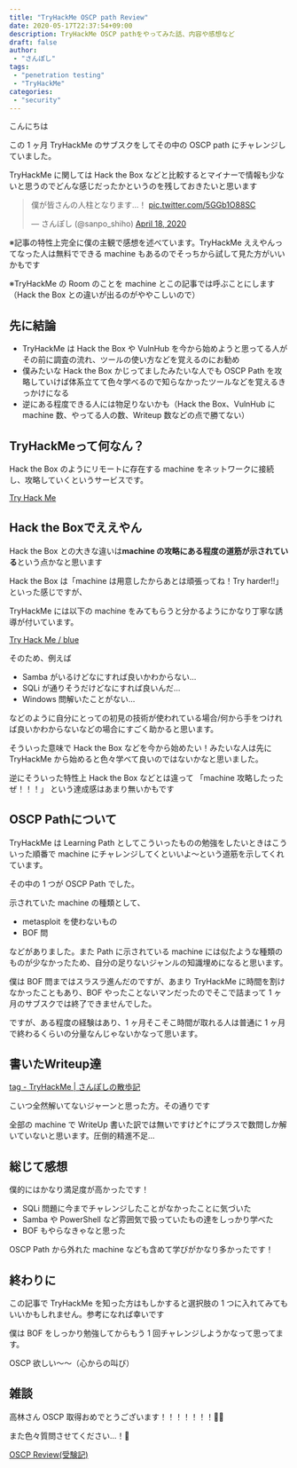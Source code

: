 ```yaml
---
title: "TryHackMe OSCP path Review"
date: 2020-05-17T22:37:54+09:00
description: TryHackMe OSCP pathをやってみた話、内容や感想など
draft: false
author:
 - "さんぽし"
tags:
 - "penetration testing"
 - "TryHackMe"
categories:
 - "security"
---
```


こんにちは

この 1 ヶ月 TryHackMe のサブスクをしてその中の OSCP path にチャレンジしていました。

TryHackMe に関しては Hack the Box などと比較するとマイナーで情報も少ないと思うのでどんな感じだったかというのを残しておきたいと思います

<blockquote class="twitter-tweet"><p lang="ja" dir="ltr">僕が皆さんの人柱となります…！ <a href="https://t.co/5GGb1O88SC">pic.twitter.com/5GGb1O88SC</a></p>&mdash; さんぽし (@sanpo_shiho) <a href="https://twitter.com/sanpo_shiho/status/1251388139043577863?ref_src=twsrc%5Etfw">April 18, 2020</a></blockquote> <script async src="https://platform.twitter.com/widgets.js" charset="utf-8"></script>

※記事の特性上完全に僕の主観で感想を述べています。TryHackMe ええやんってなった人は無料でできる machine もあるのでそっちから試して見た方がいいかもです

※TryHackMe の Room のことを machine とこの記事では呼ぶことにします（Hack the Box との違いが出るのがややこしいので）

## 先に結論

- TryHackMe は Hack the Box や VulnHub を今から始めようと思ってる人がその前に調査の流れ、ツールの使い方などを覚えるのにお勧め
- 僕みたいな Hack the Box かじってましたみたいな人でも OSCP Path を攻略していけば体系立てて色々学べるので知らなかったツールなどを覚えるきっかけになる
- 逆にある程度できる人には物足りないかも（Hack the Box、VulnHub に machine 数、やってる人の数、Writeup 数などの点で勝てない）

## TryHackMeって何なん？
Hack the Box のようにリモートに存在する machine をネットワークに接続し、攻略していくというサービスです。

[Try Hack Me](https://tryhackme.com)


## Hack the Boxでええやん
Hack the Box との大きな違いは**machine の攻略にある程度の道筋が示されている**という点かなと思います

Hack the Box は「machine は用意したからあとは頑張ってね！Try harder!!」といった感じですが、

TryHackMe には以下の machine をみてもらうと分かるようにかなり丁寧な誘導が付いています。

[Try Hack Me / blue](https://tryhackme.com/room/blue)

そのため、例えば

- Samba がいるけどなにすれば良いかわからない…
- SQLi が通りそうだけどなにすれば良いんだ…
- Windows 問解いたことがない…

などのように自分にとっての初見の技術が使われている場合/何から手をつければ良いかわからないなどの場合にすごく助かると思います。

そういった意味で Hack the Box などを今から始めたい！みたいな人は先に TryHackMe から始めると色々学べて良いのではないかなと思いました。

逆にそういった特性上 Hack the Box などとは違って
「machine 攻略したったぜ！！！」
という達成感はあまり無いかもです

## OSCP Pathについて
TryHackMe は Learning Path としてこういったものの勉強をしたいときはこういった順番で machine にチャレンジしてくといいよ〜という道筋を示してくれています。

その中の 1 つが OSCP Path でした。

示されていた machine の種類として、

- metasploit を使わないもの
- BOF 問

などがありました。また Path に示されている machine には似たような種類のものが少なかったため、自分の足りないジャンルの知識埋めになると思います。

僕は BOF 問まではスラスラ進んだのですが、あまり TryHackMe に時間を割けなかったこともあり、BOF やったことないマンだったのでそこで詰まって 1 ヶ月のサブスクでは終了できませんでした。

ですが、ある程度の経験はあり、1 ヶ月そこそこ時間が取れる人は普通に 1 ヶ月で終わるくらいの分量なんじゃないかなって思います。

## 書いたWriteup達

[tag - TryHackMe | さんぽしの散歩記](/tags/tryhackme/)

こいつ全然解いてないジャーンと思った方。その通りです

全部の machine で WriteUp 書いた訳では無いですけど↑にプラスで数問しか解いていないと思います。圧倒的精進不足…

## 総じて感想
僕的にはかなり満足度が高かったです！

- SQLi 問題に今までチャレンジしたことがなかったことに気づいた
- Samba や PowerShell など雰囲気で扱っていたもの達をしっかり学べた
- BOF もやらなきゃなと思った

OSCP Path から外れた machine なども含めて学びがかなり多かったです！

## 終わりに

この記事で TryHackMe を知った方はもしかすると選択肢の 1 つに入れてみてもいいかもしれません。参考になれば幸いです

僕は BOF をしっかり勉強してからもう 1 回チャレンジしようかなって思ってます。

OSCP 欲しい〜〜（心からの叫び）

## 雑談

高林さん OSCP 取得おめでとうございます！！！！！！！🎉🎉

また色々質問させてください…！🙏

[OSCP Review(受験記)](https://kakyouim.hatenablog.com/entry/2020/05/11/225348)
 

